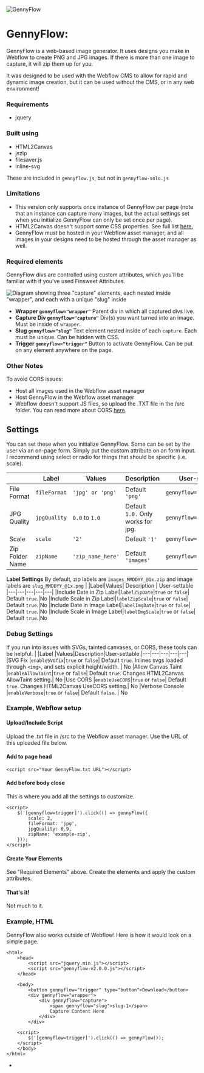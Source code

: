 ![GennyFlow](https://uploads-ssl.webflow.com/60c4c4c98684b37e4da3dde8/63a5ed906f28b58ba94bcafe_github.jpg)

# GennyFlow:

GennyFlow is a web-based image generator. It uses designs you make in Webflow to create PNG and JPG images. If there is more than one image to capture, it will zip them up for you.

It was designed to be used with the Webflow CMS to allow for rapid and dynamic image creation, but it can be used without the CMS, or in any web environment!

### Requirements

- jquery

### Built using

- HTML2Canvas
- jszip
- filesaver.js
- inline-svg

These are included in `gennyflow.js`, but not in `gennyflow-solo.js`

### Limitations

- This version only supports once instance of GennyFlow per page (note that an instance can capture many images, but the actual settings set when you initialize GennyFlow can only be set once per page).
- HTML2Canvas doesn't support some CSS properties. See full list [here.](https://html2canvas.hertzen.com/features/)
- GennyFlow must be hosted in your Webflow asset manager, and all images in your designs need to be hosted through the asset manager as well.

### Required elements

GennyFlow divs are controlled using custom attributes, which you'll be familiar with if you've used Finsweet Attributes.

![Diagram showing three "capture" elements, each nested inside "wrapper", and each with a unique "slug" inside](https://uploads-ssl.webflow.com/60c4c4c98684b37e4da3dde8/63a5e6156b52568c667f2a35_visual-simple.png)

- **Wrapper
  `gennyflow="wrapper"`**
  Parent div in which all captured divs live.
- **Capture Div
  `gennyflow="capture"`**
  Div(s) you want turned into an image. Must be inside of `wrapper`.
- **Slug
  `gennyflow="slug"`**
  Text element nested inside of each `capture`. Each must be unique. Can be hidden with CSS.
- **Trigger
  `gennyflow="trigger"`**
  Button to activate GennyFlow. Can be put on any element anywhere on the page.

### Other Notes

To avoid CORS issues:

- Host all images used in the Webflow asset manager
- Host GennyFlow in the Webflow asset manager
- Webflow doesn't support JS files, so upload the .TXT file in the /src folder.
  You can read more about CORS [here](https://developer.mozilla.org/en-US/docs/Web/HTTP/CORS).

## Settings

You can set these when you initialize GennyFlow. Some can be set by the user via an on-page form. Simply put the custom attribute on an form input. I recommend using select or radio for things that should be specific (i.e. scale).

|                 | Label        | Values            | Description                        | User-settable            |
| --------------- | ------------ | ----------------- | ---------------------------------- | ------------------------ |
| File Format     | `fileFormat` | `'jpg' or 'png'`  | Default `'png'`                    | `gennyflow="fileformat"` |
| JPG Quality     | `jpgQuality` | `0.0` to `1.0`    | Default `1.0.` Only works for jpg. | `gennyflow="jpgquality"` |
| Scale           | `scale`      | `'2'`             | Default `'1'`                      | `gennyflow="scale"`      |
| Zip Folder Name | `zipName`    | `'zip_name_here'` | Default `'images'`                 | `gennyflow="zipname"`    |

**Label Settings**
By default, zip labels are `images_MMDDYY_@1x.zip` and image labels are `slug_MMDDYY_@1x.png`
| |Label|Values| Description | User-settable
|---|---|---|---|---|
|Include Date in Zip Label|`labelZipDate`|`true` or `false`| Default `true`.|No
|Include Scale in Zip Label|`labelZipScale`|`true` or `false`| Default `true`.|No
|Include Date in Image Label|`labelImgDate`|`true` or `false`| Default `true`.|No
|Include Scale in Image Label|`labelImgScale`|`true` or `false`| Default `true`.|No

### Debug Settings

If you run into issues with SVGs, tainted canvases, or CORS, these tools can be helpful.
| |Label |Values|Description|User-settable
|---|---|---|---|---|
|SVG Fix |`enableSVGfix`|`true` or `false`| Default `true`. Inlines svgs loaded through `<img>`, and sets explicit height/width. | No
|Allow Canvas Taint |`enableAllowTaint`|`true` or `false`| Default `true`. Changes HTML2Canvas AllowTaint setting.| No
|Use CORS |`enableUseCORS`|`true` or `false`| Default `true`. Changes HTML2Canvas UseCORS setting.| No
|Verbose Console |`enableVerbose`|`true` or `false`| Default `false`. | No

### Example, Webflow setup

#### Upload/Include Script

Upload the .txt file in /src to the Webflow asset manager. Use the URL of this uploaded file below.

#### Add to page head

```
<script src="Your GennyFlow.txt URL"></script>
```

#### Add before body close

This is where you add all the settings to customize.

```
<script>
    $('[gennyflow=trigger]').click(() => gennyFlow({
        scale: 2,
        fileFormat: 'jpg',
        jpgQuality: 0.9,
        zipName: 'example-zip',
    }));
</script>
```

#### Create Your Elements

See "Required Elements" above. Create the elements and apply the custom attributes.

#### That's it!

Not much to it.

### Example, HTML

GennyFlow also works outside of Webflow! Here is how it would look on a simple page.

```
<html>
	<head>
	    <script src="jquery.min.js"></script>
	    <script src="gennyflow-v2.0.0.js"></script>
	</head>

	<body>
	    <button gennyflow="trigger" type="button">Download</button>
	    <div gennyflow="wrapper">
	        <div gennyflow="capture">
	            <span gennyflow="slug">slug-1</span>
	            Capture Content Here
	        </div>
	    </div>

	<script>
	    $('[gennyflow=trigger]').click(() => gennyFlow());
	</script>
	</body>
</html>
```

-
